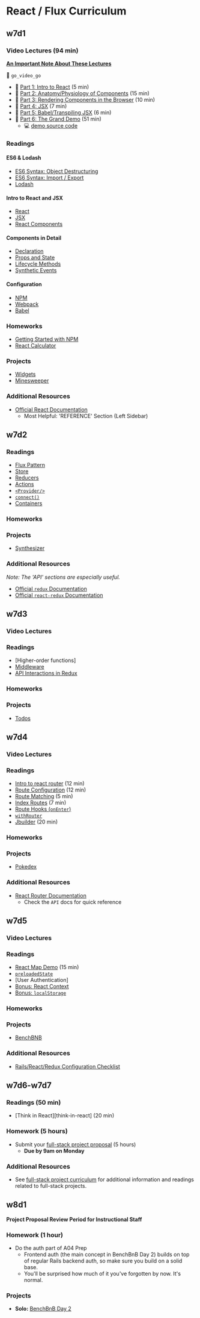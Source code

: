 # React / Flux Curriculum

## w7d1

### Video Lectures (94 min)
[**An Important Note About These Lectures**][video_deprecation_note]

:closed_lock_with_key: `go_video_go`
- :movie_camera: [Part 1: Intro to React][react_video_01] (5 min)
- :movie_camera: [Part 2: Anatomy/Physiology of Components][react_video_02] (15 min)
- :movie_camera: [Part 3: Rendering Components in the Browser][react_video_03] (10 min)
- :movie_camera: [Part 4: JSX][react_video_04] (7 min)
- :movie_camera: [Part 5: Babel/Transpiling JSX][react_video_05] (6 min)
- :movie_camera: [Part 6: The Grand Demo][react_video_06] (51 min)
  - :computer: [demo source code][watch-demo]

### Readings

#### ES6 & Lodash
- [ES6 Syntax: Object Destructuring][object_destructuring]
- [ES6 Syntax: Import / Export][import_export]
- [Lodash][lodash]

#### Intro to React and JSX
- [React][intro_to_react]
- [JSX][intro_to_jsx]
- [React Components][intro_to_react_components]

#### Components in Detail
-	[Declaration][component_declaration]
- [Props and State][props_and_state]
- [Lifecycle Methods][component_lifecycle]
- [Synthetic Events][synthetic_events]

#### Configuration
- [NPM][npm_configuration]
- [Webpack][webpack_configuration]
- [Babel][babel_configuration]

### Homeworks
- [Getting Started with NPM][getting_started]
- [React Calculator][react_calculator]

### Projects

- [Widgets][widgets]
- [Minesweeper][minesweeper]

### Additional Resources

- [Official React Documentation][react_docs]
	- Most Helpful: 'REFERENCE' Section (Left Sidebar)

[video_deprecation_note]: readings/video_deprecation_note.md
[react_video_01]: https://vimeo.com/album/3686654/video/147897911
[react_video_02]: https://vimeo.com/album/3686654/video/147899305
[react_video_03]: https://vimeo.com/album/3686654/video/147900089
[react_video_04]: https://vimeo.com/album/3686654/video/147900661
[react_video_05]: https://vimeo.com/album/3686654/video/147900472
[react_video_06]: https://vimeo.com/album/3686654/video/147900885
[watch-demo]: demos/watch_webpack_demo

[import_export]: readings/import_export.md
[object_destructuring]: readings/object_destructuring.md
[intro_to_react]: readings/intro_to_react.md
[intro_to_jsx]: readings/intro_to_jsx.md
[intro_to_react_components]: readings/intro_to_react_components.md
[props_and_state]: readings/props_and_state.md
[component_declaration]: readings/component_declaration.md
[component_lifecycle]: readings/component_lifecycle.md
[synthetic_events]: readings/synthetic_events.md
[npm_configuration]: readings/npm_configuration.md
[webpack_configuration]: readings/webpack_configuration.md
[babel_configuration]: readings/babel_configuration.md
[lodash]: readings/lodash.md

[getting_started]: homeworks/getting_started
[react_calculator]: homeworks/questions/calculator.md

[widgets]: projects/widgets
[minesweeper]: projects/react_minesweeper

[react_docs]: https://facebook.github.io/react/docs/getting-started.html

## w7d2

### Readings

- [Flux Pattern][flux]
- [Store][store]
- [Reducers][reducers]
- [Actions][actions]
- [`<Provider/>`][provider]
- [`connect()`][connect]
- [Containers][containers]

### Homeworks

### Projects

- [Synthesizer][synthesizer]

### Additional Resources
*Note: The 'API' sections are especially useful.*
- [Official `redux` Documentation][redux_docs]
- [Official `react-redux` Documentation][react_redux_docs]

[store]: readings/store.md
[reducers]: readings/reducers.md
[actions]: readings/actions.md
[flux]: readings/flux.md
[provider]: readings/provider.md
[connect]: readings/connect.md
[containers]: readings/containers.md
[redux_docs]: http://redux.js.org/index.html
[react_redux_docs]: https://github.com/reactjs/react-redux/blob/master/docs/

[synthesizer]: projects/synthesizer

## w7d3

### Video Lectures

### Readings

- [Higher-order functions]
- [Middleware][middleware]
- [API Interactions in Redux][redux_api_interactions]

### Homeworks

### Projects

- [Todos][todos]

[middleware]: readings/middleware.md
[redux_api_interactions]: readings/redux_api_interactions.md
[todos]: projects/todos


## w7d4

### Video Lectures

### Readings

- [Intro to react router][react-router-intro] (12 min)
- [Route Configuration][route-configuration] (12 min)
- [Route Matching][route-matching] (5 min)
- [Index Routes][index-routes] (7 min)
- [Route Hooks (`onEnter`)][on-enter]
- [`withRouter`][with-router]
- [Jbuilder][jbuilder] (20 min)

### Homeworks

### Projects

- [Pokedex][pokedex]

### Additional Resources

-	[React Router Documentation][react-router-docs]
	- Check the `API` docs for quick reference

[react-router-intro]: https://github.com/reactjs/react-router/blob/master/docs/Introduction.md
[route-configuration]: https://github.com/reactjs/react-router/blob/master/docs/guides/RouteConfiguration.md
[route-matching]: https://github.com/reactjs/react-router/blob/master/docs/guides/RouteMatching.md
[index-routes]: https://github.com/reactjs/react-router/blob/master/docs/guides/IndexRoutes.md
[with-router]: https://github.com/reactjs/react-router/blob/master/docs/API.md#withroutercomponent
[on-enter]: readings/on_enter.md
[jbuilder]: https://github.com/rails/jbuilder
[pokedex]: projects/pokedex
[react-router-docs]: https://github.com/reactjs/react-router/blob/master/docs/

## w7d5

### Video Lectures

### Readings
-	[React Map Demo][react_map_demo] (15 min)
- [`preloadedState`][preloaded-state]
- [User Authentication]
- [Bonus: React Context][context]
- [Bonus: `localStorage`][local-storage]

### Homeworks

### Projects

- [BenchBNB][bench-bnb]

### Additional Resources

- [Rails/React/Redux Configuration Checklist][checklist]

[local-storage]: https://developer.mozilla.org/en-US/docs/Web/API/Window/localStorage
[context]: https://facebook.github.io/react/docs/context.html
[preloaded-state]: readings/preloaded_state.md
[react_map_demo]: demos/react_map_demo
[checklist]: readings/checklist.md
[bench-bnb]: projects/bench_bnb

## w7d6-w7d7

### Readings (50 min)
* [Think in React][think-in-react] (20 min)

### Homework (5 hours)
* Submit your [full-stack project proposal][full-stack-project-proposal] (5 hours)
  * **Due by 9am on Monday**

### Additional Resources
* See [full-stack project curriculum][full-stack-project-curriculum] for additional information and readings related to full-stack projects.

[full-stack-project-curriculum]: ../full-stack-project
[full-stack-project-proposal]: ../full-stack-project/readings/full-stack-project-proposal.md

## w8d1

**Project Proposal Review Period for Instructional Staff**
### Homework (1 hour)
* Do the auth part of A04 Prep
  * Frontend auth (the main concept in BenchBnB Day 2) builds on top of regular Rails backend auth, so make sure you build on a solid base.
  * You'll be surprised how much of it you've forgotten by now. It's normal.

### Projects
* **Solo:** [BenchBnB Day 2][bench-bnb2]

[bench-bnb2]: projects/bench_bnb
